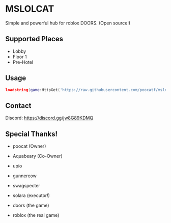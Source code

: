 # MSLOLCAT

Simple and powerful hub for roblox DOORS. (Open source!)

## Supported Places
- Lobby
- Floor 1
- Pre-Hotel

## Usage
```lua
loadstring(game:HttpGet('https://raw.githubusercontent.com/poocatf/mslolcat/main/loader.lua'))()
```

## Contact 
Discord: https://discord.gg/jw8G89KDMQ

## Special Thanks!
- poocat (Owner)
- Aquabeary (Co-Owner)

- upio
- gunnercow
- swagspecter
- solara (executor!)
- doors (the game)
- roblox (the real game)
